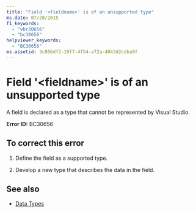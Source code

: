 ```yaml
---
title: "Field '<fieldname>' is of an unsupported type"
ms.date: 07/20/2015
f1_keywords: 
  - "vbc30656"
  - "bc30656"
helpviewer_keywords: 
  - "BC30656"
ms.assetid: 3c806df2-19f7-4f54-a72a-4043d2cdba9f
---
```

# Field '\<fieldname>' is of an unsupported type
A field is declared as a type that cannot be represented by Visual Studio.  
  
 **Error ID:** BC30656  
  
## To correct this error  
  
1. Define the field as a supported type.  
  
2. Develop a new type that describes the data in the field.  
  
## See also

- [Data Types](../../visual-basic/language-reference/data-types/index.md)
